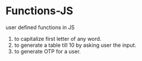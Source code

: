 # Functions-JS
user defined functions in JS

1. to capitalize first letter of any word.
2. to generate a table till 10 by asking user the input.
3. to generate OTP for a user.
